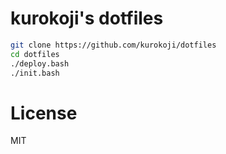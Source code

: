 # kurokoji's dotfiles

``` sh
git clone https://github.com/kurokoji/dotfiles
cd dotfiles
./deploy.bash
./init.bash
```

# License

MIT
